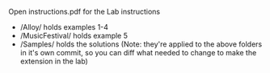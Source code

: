 Open instructions.pdf for the Lab instructions

* /Alloy/ holds examples 1-4
* /MusicFestival/ holds example 5
* /Samples/ holds the solutions (Note: they're applied to the above folders in it's own commit, so you can diff what needed to change to make the extension in the lab)